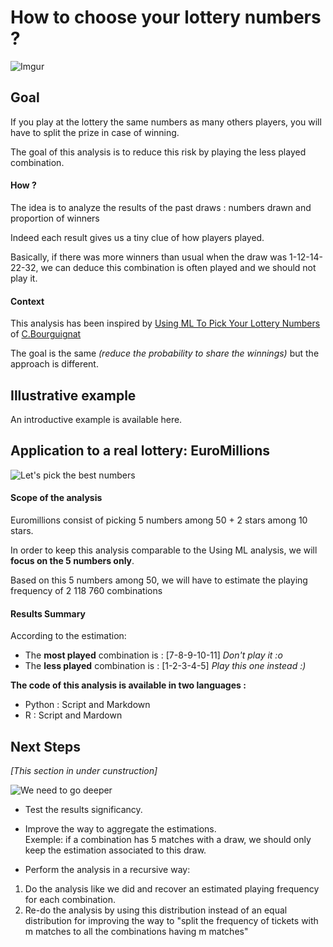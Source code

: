 How to choose your lottery numbers ? 
========================================================
![Imgur](http://i.imgur.com/TaNSZee.png)

## Goal 

If you play at the lottery the same numbers as many others players, you will have to split the prize in case of winning.

The goal of this analysis is to reduce this risk by playing the less played combination.

#### How ?

The idea is to analyze the results of the past draws : numbers drawn and proportion of winners 

Indeed each result gives us a tiny clue of how players played.

Basically, if there was more winners than usual when the draw was 1-12-14-22-32, we can deduce this combination is often played and we should not play it.

#### Context

This analysis has been inspired by [Using ML To Pick Your Lottery Numbers](http://nbviewer.ipython.org/url/www.onewinner.me/en/devoxxML.ipynb) of [C.Bourguignat](https://twitter.com/chris_bour)

The goal is the same *(reduce the probability to share the winnings)* but the approach is different.



## Illustrative example

An introductive example is available here.

## Application to a real lottery: EuroMillions
![Let's pick the best numbers](http://i.imgur.com/bIOUoRB.png)

#### Scope of the analysis
Euromillions consist of picking 5 numbers among 50 + 2 stars among 10 stars.

In order to keep this analysis comparable to the Using ML analysis, we will **focus on the 5 numbers only**.

Based on this 5 numbers among 50,  we will have to estimate the playing frequency of 2 118 760 combinations 

#### Results Summary
According to the estimation:

* The **most played** combination is : [7-8-9-10-11] *Don't play it :o*
* The **less played** combination is : [1-2-3-4-5] *Play this one instead :)*

**The code of this analysis is available in two languages :**

*  Python : Script and Markdown
*  R : Script and Mardown

## Next Steps

*[This section in under cunstruction]*

![We need to go deeper](https://xen-orchestra.com/blog/content/images/2014/Aug/1386271588578.jpg)

*  Test the results significancy.

*  Improve the way to aggregate the estimations. 
<br/>Exemple: if a combination has 5 matches with a draw, we should only keep the estimation associated to this draw.

*  Perform the analysis in a recursive way:
  1. Do the analysis like we did and recover an estimated  playing frequency for each combination.
  2. Re-do the analysis by using this distribution instead of an equal distribution for improving the way to "split the frequency of tickets with m matches to all the combinations having m matches" 


